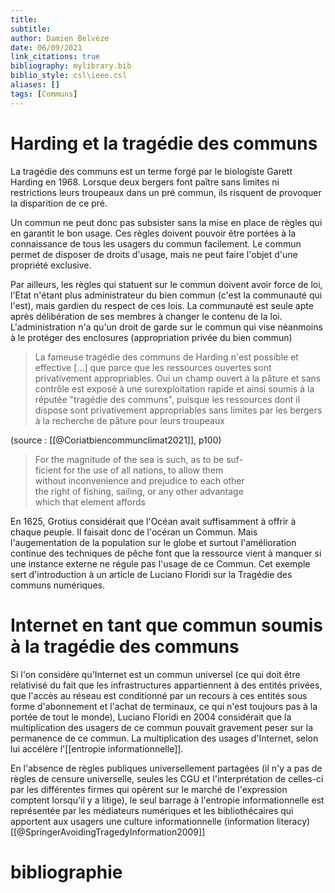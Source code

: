 ```yaml
---
title: 
subtitle:
author: Damien Belvèze
date: 06/09/2021
link_citations: true
bibliography: mylibrary.bib
biblio_style: csl\ieee.csl
aliases: []
tags: [Communs]
---
```


# Harding et la tragédie des communs

La tragédie des communs est un terme forgé par le biologiste Garett Harding en 1968. 
Lorsque deux bergers font paître sans limites ni restrictions leurs troupeaux dans un pré commun, ils risquent de provoquer la disparition de ce pré. 

Un commun ne peut donc pas subsister sans la mise en place de règles qui en garantit le bon usage. 
Ces règles doivent pouvoir être portées à la connaissance de tous les usagers du commun facilement. 
Le commun permet de disposer de droits d'usage, mais ne peut faire l'objet d'une propriété exclusive. 

Par ailleurs, les règles qui statuent sur le commun doivent avoir force de loi, l'Etat n'étant plus administrateur du bien commun (c'est la communauté qui l'est), mais gardien du respect de ces lois. La communauté est seule apte après délibération de ses membres à changer le contenu de la loi. L'administration n'a qu'un droit de garde sur le commun qui vise néanmoins à le protéger des enclosures (appropriation privée du bien commun)

> La fameuse tragédie des communs de Harding n'est possible et effective [...] que parce que les ressources ouvertes sont privativement appropriables. Oui un champ ouvert à la pâture et sans contrôle est exposé à une surexploitation rapide et ainsi soumis à la réputée "tragédie des communs", puisque les ressources dont il dispose sont privativement appropriables sans limites par les bergers à la recherche de pâture pour leurs troupeaux

(source : [[@Coriatbiencommunclimat2021]], p100)


>For the magnitude of the sea is such, as to be suf-  
ficient for the use of all nations, to allow them  
without inconvenience and prejudice to each other  
the right of fishing, sailing, or any other advantage  
which that element affords

En 1625, Grotius considérait que l'Océan avait suffisamment à offrir à chaque peuple. Il faisait donc de l'océran un Commun. Mais l'augementation de la population sur le globe et surtout l'amélioration continue des techniques de pêche font que la ressource vient à manquer si une instance externe ne régule pas l'usage de ce Commun. Cet exemple sert d'introduction à un article de Luciano Floridi sur la Tragédie des communs numériques. 

# Internet en tant que commun soumis à la tragédie des communs

Si l'on considère qu'Internet est un commun universel (ce qui doit être relativisé du fait que les infrastructures appartiennent à des entités privées, que l'accès au réseau est conditionné par un recours à ces entités sous forme d'abonnement et l'achat de terminaux, ce qui n'est toujours pas à la portée de tout le monde), Luciano Floridi en 2004 considérait que la multiplication des usagers de ce commun pouvait gravement peser sur la permanence de ce commun. La multiplication des usages d'Internet, selon lui accélère l'[[entropie informationnelle]].

En l'absence de règles publiques universellement partagées (il n'y a pas de règles de censure universelle, seules les CGU et l'interprétation de celles-ci par les différentes firmes qui opèrent sur le marché de l'expression comptent lorsqu'il y a litige), le seul barrage à l'entropie informationnelle est représentée par les médiateurs numériques et les bibliothécaires qui apportent aux usagers une culture informationnelle (information literacy)[[@SpringerAvoidingTragedyInformation2009]]

# bibliographie

